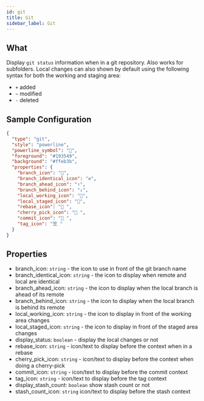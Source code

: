```yaml
---
id: git
title: Git
sidebar_label: Git
---
```


## What

Display `git status` information when in a git repository. Also works for subfolders.
Local changes can also shown by default using the following syntax for both the working and staging area:

- `+` added
- `~` modified
- `-` deleted

## Sample Configuration

```json
{
  "type": "git",
  "style": "powerline",
  "powerline_symbol": "",
  "foreground": "#193549",
  "background": "#ffeb3b",
  "properties": {
    "branch_icon": "",
    "branch_identical_icon": "≡",
    "branch_ahead_icon": "↑",
    "branch_behind_icon": "↓",
    "local_working_icon": "",
    "local_staged_icon": "",
    "rebase_icon": " ",
    "cherry_pick_icon": " ",
    "commit_icon": " ",
    "tag_icon": "笠 "
  }
}
```

## Properties

- branch_icon: `string` - the icon to use in front of the git branch name
- branch_identical_icon: `string` - the icon to display when remote and local are identical
- branch_ahead_icon: `string` - the icon to display when the local branch is ahead of its remote
- branch_behind_icon: `string` - the icon to display when the local branch is behind its remote
- local_working_icon: `string` - the icon to display in front of the working area changes
- local_staged_icon: `string` - the icon to display in front of the staged area changes
- display_status: `boolean` - display the local changes or not
- rebase_icon: `string` - icon/text to display before the context when in a rebase
- cherry_pick_icon: `string` - icon/text to display before the context when doing a cherry-pick
- commit_icon: `string` - icon/text to display before the commit context
- tag_icon: `string` - icon/text to display before the tag context
- display_stash_count: `boolean` show stash count or not
- stash_count_icon: `string` icon/text to display before the stash context

